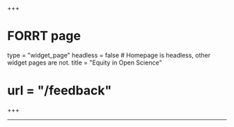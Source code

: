 +++
# FORRT page
type = "widget_page"
headless = false  # Homepage is headless, other widget pages are not.
title = "Equity in Open Science"
# url = "/feedback"
+++

****

